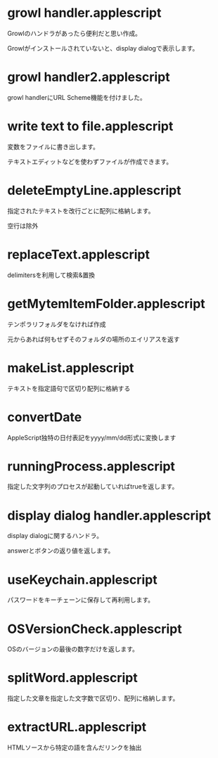 # growl handler.applescript

Growlのハンドラがあったら便利だと思い作成。

Growlがインストールされていないと、display dialogで表示します。

# growl handler2.applescript

growl handlerにURL Scheme機能を付けました。

# write text to file.applescript

変数をファイルに書き出します。

テキストエディットなどを使わずファイルが作成できます。

# deleteEmptyLine.applescript

指定されたテキストを改行ごとに配列に格納します。

空行は除外

# replaceText.applescript

delimitersを利用して検索&置換

# getMytemItemFolder.applescript

テンポラリフォルダをなければ作成

元からあれば何もせずそのフォルダの場所のエイリアスを返す

# makeList.applescript

テキストを指定語句で区切り配列に格納する

# convertDate

AppleScript独特の日付表記をyyyy/mm/dd形式に変換します

# runningProcess.applescript

指定した文字列のプロセスが起動していればtrueを返します。

# display dialog handler.applescript

display dialogに関するハンドラ。

answerとボタンの返り値を返します。

# useKeychain.applescript

パスワードをキーチェーンに保存して再利用します。

# OSVersionCheck.applescript

OSのバージョンの最後の数字だけを返します。

# splitWord.applescript

指定した文章を指定した文字数で区切り、配列に格納します。

# extractURL.applescript

HTMLソースから特定の語を含んだリンクを抽出